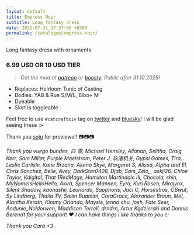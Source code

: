 ```yaml
---
layout: default
title: Empress Noir
subtitle: Long fantasy dress
date: 2025-07-31 17:37:00 +0300
permalink: /catalogue/empress-noir/
---
```


Long fantasy dress with ornaments

### 6.99 USD OR 10 USD TIER
> *Get the mod at [patreon] or [boosty]. Public after 31.10.2025!*

- Replaces: Heirloom Tunic of Casting
- Bodies: YAB & Rue S/M/L, Bibo+ M
- Dyeable
- Skirt is toggleable

Feel free to use `#catcraftxiv` tag on [twitter] and [bluesky]! I will be glad seeing these :>

Thank you [soju] for previews!! 📷📷📷

*Thank you vuego bundes, 白 雪, Michael Hensley, Allanah, Selitha, Craig Kerr, Sam Millar, Purple Maelstrom, Peter J, 玖渚机关, Gypsi Games, Tira, Leslie Carlisle, Katie Brzana, Akeno Skye, Margaret S, Alissa, Alpha and El, Chris Sanchez, Belle, Avey, DarkStar0408, Djab, Sam_Zelo_, askji26, Chloe Taylor, Kdigital, That 1RedMage, Hamilton Martindale III, Chocola, shin, MyNameIsHelloHello, Akira, Spencer Mannen, Eyra, Kuri Rosen, Mirajynx, Silent Shadow, kaonashii, Leonardo, Sapphoris, Jaci C, Horsestros, CBwut, Sy Lindberg, Thalia TV, Salim Buamim, CaraGrace, Alexander Braun, Mel, Alantha Kerath, Kimmy Orlando, Maysie, jenna chu, josh, Fate Seer, Andunie_Noldorwen, Maddison Terrell, drndrn, Artur Kędzierski and Dennis Berendt for your support! ❤️ I can have things i like thanks to you c:*

*Thank you Cara <3*

[//]: # (Comments & links:)

[//]: # (Download links:)
[patreon]: https://www.patreon.com/posts/135391284
[boosty]: https://boosty.to/miaumori/posts/fb419543-3e6b-4b8d-8032-fb1f8a8e58c7
[heliosphere]: /

[//]: # (Additional previews:)
[NSFW previews]: /

[//]: # (Links that same for all releases)
[//]: # (Lovely people <3)
[idis]: https://x.com/idisxiv
[Azzi]: https://x.com/AzziXiko
[Adra]: https://x.com/yourfav_vierelf
[haruhi]: https://x.com/haruhixiv
[Saki]: https://x.com/PhotosmithSaki
[Ellie]: https://x.com/Ellieffxiv
[Lehlei]: https://x.com/lehlei_xiv
[soju]: https://x.com/sewerskinky
[yunifer]: https://x.com/yunixiv
[Freia]: https://x.com/ForeverFreia

[//]: # (Social profiles:)
[twitter]: https://x.com/hashtag/catcraftxiv
[bluesky]: https://bsky.app/hashtag/catcraftxiv